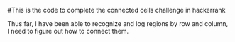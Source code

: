 #This is the code to complete the connected cells challenge in hackerrank

Thus far, I have been able to recognize and log regions by row and column, I need to figure out how to connect them. 
